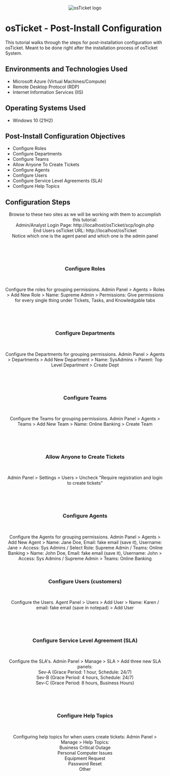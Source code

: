 <p align="center">
<img src="https://i.imgur.com/Clzj7Xs.png" alt="osTicket logo"/>
</p>

<h1>osTicket - Post-Install Configuration</h1>
This tutorial walks through the steps for post-installation configuration with osTicket. Meant to be done right after the installation process of osTicket System.
<br />

<h2>Environments and Technologies Used</h2>

- Microsoft Azure (Virtual Machines/Compute)
- Remote Desktop Protocol (RDP)
- Internet Information Services (IIS)

<h2>Operating Systems Used </h2>

- Windows 10</b> (21H2)

<h2>Post-Install Configuration Objectives</h2>

- Configure Roles
- Configure Departments
- Configure Teams
- Allow Anyone To Create Tickets
- Configure Agents
- Configure Users
- Configure Service Level Agreements (SLA)
- Configure Help Topics

<h2>Configuration Steps</h2>


<p align="center">
Browse to these two sites as we will be working with them to accomplish this tutorial:
<br/>
Admin/Analyst Login Page: http://localhost/osTicket/scp/login.php
<br/>
End Users osTicket URL: http://localhost/osTicket 
<br/>
Notice which one is the agent panel and which one is the admin panel
</p>
<br/>
<p>
</p>
<br/>


<h3 align="center"> Configure Roles </h3>
<br/>
<p align="center">
Configure the roles for grouping permissions. Admin Panel > Agents > Roles > Add New Role > Name: Supreme Admin > Permissions: Give permissions for every single thing under Tickets, Tasks, and Knowledgable tabs 
</p>
<br/>
<p>
</p>
<br/>

<h3 align="center"> Configure Departments </h3>
<br/>
<p align="center">
Configure the Departments for grouping permissions. Admin Panel > Agents > Departments > Add New Department > Name: SysAdmins > Parent: Top Level Department > Create Dept
</p>
<br/>
<p>
</p>
<br/>

<h3 align="center"> Configure Teams </h3>
<br/>
<p align="center">
Configure the Teams for grouping permissions. Admin Panel > Agents > Teams > Add New Team > Name: Online Banking >  Create Team
</p>
<br/>
<p>
</p>
<br/>

<h3 align="center"> Allow Anyone to Create Tickets  </h3>
<br/>
<p align="center">
Admin Panel > Settings > Users > Uncheck "Require registration and login to create tickets"
</p>
<br/>
<p>
</p>
<br/>

<h3 align="center"> Configure Agents </h3>
<br/>
<p align="center">
Configure the Agents for grouping permissions. Admin Panel > Agents > Add New Agent > Name: Jane Doe, Email: fake email (save it), Username: Jane > Access: Sys Admins / Select Role: Supreme Admin / Teams: Online Banking > Name: John Doe, Email: fake email (save it), Username: John > Access: Sys Admins / Supreme Admin > Teams: Online Banking
<br/>
<p>
</p>
<br/>

<h3 align="center"> Configure Users (customers) </h3>
<br/>
<p align="center">
Configure the Users. Agent Panel > Users > Add User > Name: Karen / email: fake email (save in notepad) > Add User
</p>
<br/>
<p>
</p>
<br/>

<h3 align="center"> Configure Service Level Agreement (SLA) </h3>
<br/>
<p align="center">
Configure the SLA's. Admin Panel > Manage > SLA > Add three new SLA panels:
<br/>
Sev-A (Grace Period: 1 hour, Schedule: 24/7)
<br/>
Sev-B (Grace Period: 4 hours, Schedule: 24/7)
<br/>
Sev-C (Grace Period: 8 hours, Business Hours)
<br/>
</p>
<br/>
<p>
</p>
<br/>

<h3 align="center"> Configure Help Topics </h3>
<br/>
<p align="center">
Configuring help topics for when users create tickets: Admin Panel > Manage > Help Topics:
<br/>
Business Critical Outage
  <br/>
Personal Computer Issues
  <br/>
Equipment Request
  <br/>
Password Reset
  <br/>
Other
<br/>
</p>
<br/>
<p>
</p>
<br/>

